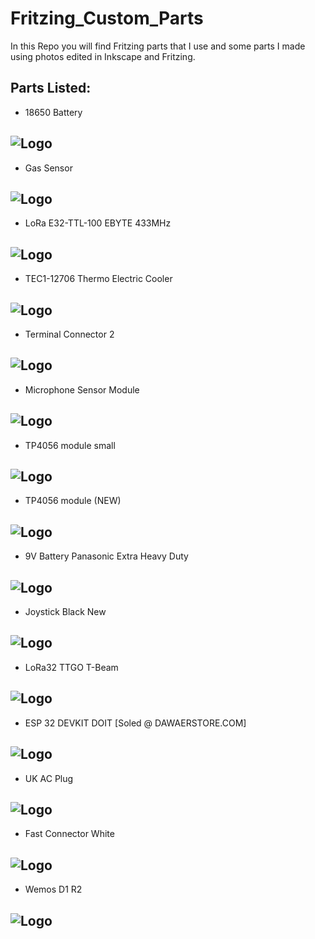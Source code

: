 

# Fritzing_Custom_Parts

In this Repo you will find Fritzing parts that I use and some parts I made using photos edited 
in Inkscape and Fritzing. 


## Parts Listed:

- 18650 Battery 

![Logo](https://github.com/safwan092/Fritzing_Custom_Parts/blob/main/Parts_Photos/18650_1_cell_holder_for_github.png)
----------------------------------------------------------------

- Gas Sensor

![Logo](https://github.com/safwan092/Fritzing_Custom_Parts/blob/main/Parts_Photos/Gas%20Sensor_for_github.png)
----------------------------------------------------------------

- LoRa E32-TTL-100 EBYTE 433MHz

![Logo](https://github.com/safwan092/Fritzing_Custom_Parts/blob/main/Parts_Photos/E32-TTL-100-LoRa_for_github.png)
----------------------------------------------------------------

- TEC1-12706 Thermo Electric Cooler

![Logo](https://github.com/safwan092/Fritzing_Custom_Parts/blob/main/Parts_Photos/TEC1-12706%20Thermo%20Electric%20Cooler_for_github.png)
----------------------------------------------------------------

- Terminal Connector 2

![Logo](https://github.com/safwan092/Fritzing_Custom_Parts/blob/main/Parts_Photos/terminal_block_2_for_github.png)
----------------------------------------------------------------

- Microphone Sensor Module

![Logo](https://github.com/safwan092/Fritzing_Custom_Parts/blob/main/Parts_Photos/microphone_module_4_pin_for_github.png)
----------------------------------------------------------------

- TP4056 module small

![Logo](https://github.com/safwan092/Fritzing_Custom_Parts/blob/main/Parts_Photos/TP4056_module_small_plain_for_github.png)
----------------------------------------------------------------

- TP4056 module (NEW)

![Logo](https://github.com/safwan092/Fritzing_Custom_Parts/blob/main/Parts_Photos/TP4056%20Module.png)
----------------------------------------------------------------

- 9V Battery Panasonic Extra Heavy Duty

![Logo](https://github.com/safwan092/Fritzing_Custom_Parts/blob/main/Parts_Photos/9V_Battery_Panasonic_Extra_Heavy_Duty.png)
----------------------------------------------------------------

- Joystick Black New

![Logo](https://github.com/safwan092/Fritzing_Custom_Parts/blob/main/Parts_Photos/Joystick%20Black%20New.png)
----------------------------------------------------------------

- LoRa32 TTGO T-Beam

![Logo](https://github.com/safwan092/Fritzing_Custom_Parts/blob/main/Parts_Photos/LILYGO-LoRa-32-TTGO-T-Beam.png)
----------------------------------------------------------------

- ESP 32 DEVKIT DOIT [Soled @ DAWAERSTORE.COM]

![Logo](https://github.com/safwan092/Fritzing_Custom_Parts/blob/main/Parts_Photos/ESP32_DAWAERSTORE.png)
----------------------------------------------------------------

- UK AC Plug

![Logo](https://github.com/safwan092/Fritzing_Custom_Parts/raw/main/Parts_Photos/UK_AC_Plug.png)
----------------------------------------------------------------

- Fast Connector White

![Logo](https://github.com/safwan092/Fritzing_Custom_Parts/blob/main/Parts_Photos/fast_connector_white_small.png)
----------------------------------------------------------------

- Wemos D1 R2

![Logo](https://github.com/safwan092/Fritzing_Custom_Parts/blob/main/Parts_Photos/fast_connector_white_small.png)
----------------------------------------------------------------
